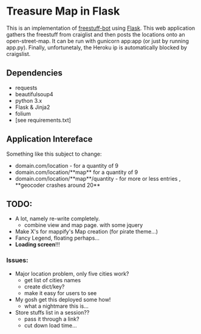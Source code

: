 # Treasure Map in Flask

This is an implementation of <a href="https://github.com/polypmer/freestuff-bot">freestuff-bot</a> using [Flask](www.flask.pocoo.org). This web application gathers the freestuff from craiglist and then posts the locations onto an open-street-map. It can be run with gunicorn app:app (or just by running app.py). Finally, unfortunetaly, the Heroku ip is automatically blocked by craigslist.

## Dependencies
* requests
* beautifulsoup4
* python 3.x
* Flask & Jinja2
* folium
* [see requirements.txt]

## Application Intereface
Something like this subject to change:
<ul>
<li>domain.com/location - for a quantity of 9</li>
<li>domain.com/location/**map** for a quantity of 9</li>
<li>domain.com/location/**map**/quantity  - for more or less entries , **geocoder crashes around 20**</li>
</ul>

## TODO: 
* A lot, namely re-write completely.
    - combine view and map page. with some jquery
* Make X's for mappify's Map creation (for pirate theme...)
* Fancy Legend, floating perhaps...
* **Loading screen**!!!

### Issues:
* Major location problem, only five cities work?
    - get list of cities names
    - create dict/key?
    - make it easy for users to see
* My gosh get this deployed some how!
    - what a nightmare this is...
* Store stuffs list in a session??
    - pass it through a link? 
    - cut down load time...

